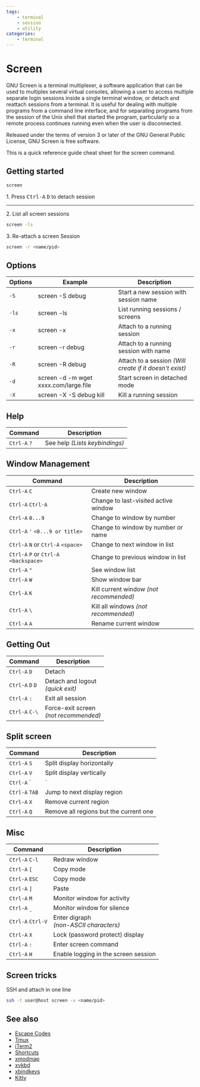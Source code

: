 ```yaml
---
tags:
    - terminal
    - session
    - utility
categories:
    - terminal
---
```


# Screen

GNU Screen is a terminal multiplexer, a software application that can be used to multiplex several virtual consoles, allowing a user to access multiple separate login sessions inside a single terminal window, or detach and reattach sessions from a terminal. It is useful for dealing with multiple programs from a command line interface, and for separating programs from the session of the Unix shell that started the program, particularly so a remote process continues running even when the user is disconnected.

Released under the terms of version 3 or later of the GNU General Public License, GNU Screen is free software.

This is a quick reference guide cheat sheet for the screen command.

## Getting started

```bash
screen 
```
1\. Press <kbd>Ctrl-A</kbd> <kbd>D</kbd> to detach session

---

2\. List all screen sessions
```bash
screen -ls
```
3\. Re-attach a screen Session
```bash
screen -r <name/pid>
```

## Options
| Options | Example                               | Description                                             |
|---------|---------------------------------------|---------------------------------------------------------|
| `-S`    | screen -S debug                       | Start a new session with session name                   |
| `-ls`   | screen -ls                            | List running sessions / screens                         |
| `-x`    | screen -x                             | Attach to a running session                             |
| `-r`    | screen -r debug                       | Attach to a running session with name                   |
| `-R`    | screen -R debug                       | Attach to a session _(Will create if it doesn't exist)_ |
| `-d`    | screen -d -m wget xxxx.com/large.file | Start screen in detached mode                           |
| `-X`    | screen -X -S debug kill               | Kill a running session                                  |

## Help

| Command      | Description                    |
|--------------|--------------------------------|
| `Ctrl-A` `?` | See help _(Lists keybindings)_ |

## Window Management
| Command                                | Description                             |
|----------------------------------------|-----------------------------------------|
| `Ctrl-A` `C`                           | Create new window                       |
| `Ctrl-A` `Ctrl-A`                      | Change to last-visited active window    |
| `Ctrl-A` `0...9`                       | Change to window by number              |
| `Ctrl-A` `'` `<0...9 or title>`        | Change to window by number or name      |
| `Ctrl-A` `N` or `Ctrl-A` `<space>`     | Change to next window in list           |
| `Ctrl-A` `P` or `Ctrl-A` `<backspace>` | Change to previous window in list       |
| `Ctrl-A` `"`                           | See window list                         |
| `Ctrl-A` `W`                           | Show window bar                         |
| `Ctrl-A` `K`                           | Kill current window _(not recommended)_ |
| `Ctrl-A` `\`                           | Kill all windows _(not recommended)_    |
| `Ctrl-A` `A`                           | Rename current window                   |

## Getting Out

| Command          | Description                               |
|------------------|-------------------------------------------|
| `Ctrl-A` `D`     | Detach                                    |
| `Ctrl-A` `D` `D` | Detach and logout <br>_(quick exit)_      |
| `Ctrl-A` `:`     | Exit all session                          |
| `Ctrl-A` `C-\`   | Force-exit screen <br>_(not recommended)_ |

## Split screen
| Command        | Description                            |
|----------------|----------------------------------------|
| `Ctrl-A` `S`   | Split display horizontally             |
| `Ctrl-A` `V`   | Split display vertically               |
| `Ctrl-A` `|`   | Split display vertically               |
| `Ctrl-A` `TAB` | Jump to next display region            |
| `Ctrl-A` `X`   | Remove current region                  |
| `Ctrl-A` `Q`   | Remove all regions but the current one |

## Misc

| Command           | Description                                |
|-------------------|--------------------------------------------|
| `Ctrl-A` `C-l`    | Redraw window                              |
| `Ctrl-A` `[`      | Copy mode                                  |
| `Ctrl-A` `ESC`    | Copy mode                                  |
| `Ctrl-A` `]`      | Paste                                      |
| `Ctrl-A` `M`      | Monitor window for activity                |
| `Ctrl-A` `_`      | Monitor window for silence                 |
| `Ctrl-A` `Ctrl-V` | Enter digraph <br>_(non-ASCII characters)_ |
| `Ctrl-A` `X`      | Lock (password protect) display            |
| `Ctrl-A` `:`      | Enter screen command                       |
| `Ctrl-A` `H`      | Enable logging in the screen session       |

## Screen tricks
SSH and attach in one line
```bash
ssh -t user@host screen -x <name/pid>
```

## See also

- [Escape Codes](escape_codes.md)
- [Tmux](tmux.md)
- [iTerm2](iterm2.md)
- [Shortcuts](../keyboard/shortcuts.md)
- [xmodmap](../keyboard/xmodmap.md)
- [xvkbd](../keyboard/xvkbd.md)
- [xbindkeys](../keyboard/xbindkeys.md)
- [Kitty](kitty/kitty.md)
